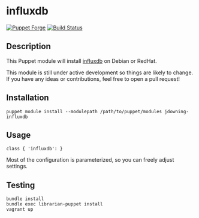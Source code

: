 # influxdb

[![Puppet Forge](http://img.shields.io/puppetforge/v/jdowning/influxdb.svg)](https://forge.puppetlabs.com/jdowning/influxdb) [![Build Status](https://travis-ci.org/justindowning/puppet-influxdb.png)](https://travis-ci.org/justindowning/puppet-influxdb)

## Description

This Puppet module will install [influxdb](https://influxdb.org) on Debian or RedHat.

This module is still under active development so things are likely to change. If
you have any ideas or contributions, feel free to open a pull request!

## Installation

`puppet module install --modulepath /path/to/puppet/modules jdowning-influxdb`

## Usage

`class { 'influxdb': }`

Most of the configuration is parameterized, so you can freely adjust settings.

## Testing

```
bundle install
bundle exec librarian-puppet install
vagrant up
```
